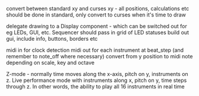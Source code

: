 convert between standard xy and curses xy - all positions, calculations etc should be done in standard, only convert to curses when it's time to draw

delegate drawing to a Display component - which can be switched out for eg LEDs, GUI, etc. Sequencer should pass in grid of LED statuses
build out gui, include info, buttons, borders etc

midi in for clock detection
midi out for each instrument at beat_step (and remember to note_off where necessary)
convert from y position to midi note depending on scale, key and octave



Z-mode - normally time moves along the x-axis, pitch on y, instruments on z. Live performance mode with instruments along x, pitch on y, time steps through z. In other words, the ability to play all 16 instruments in real time
